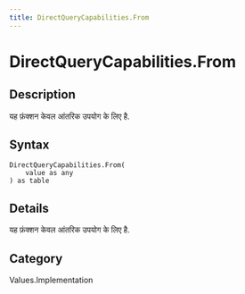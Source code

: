 ```yaml
---
title: DirectQueryCapabilities.From
---
```


# DirectQueryCapabilities.From


## Description

यह फ़ंक्शन केवल आंतरिक उपयोग के लिए है.


## Syntax

```powerquery
DirectQueryCapabilities.From(
    value as any
) as table
```


## Details

यह फ़ंक्शन केवल आंतरिक उपयोग के लिए है.



## Category
Values.Implementation
